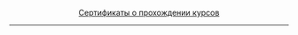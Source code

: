 
<p align="center"> <a href="https://github.com/ArtemPlgn/certificates">Сертификаты о прохождении курсов</a></p>


__________________________________________________________________________________________________________________________
